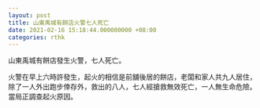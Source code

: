 ```yaml
---
layout: post
title: 山東禹城有餅店火警七人死亡
date: 2021-02-16 15:18:44.000000000 +08:00
categories: rthk
---
```


山東禹城有餅店發生火警，七人死亡。

火警在早上六時許發生，起火的相信是前舖後居的餅店，老闆和家人共九人居住，除了一人外出跑步倖存外，救出的八人，七人經搶救無效死亡，一人無生命危險。當局正調查起火原因。
